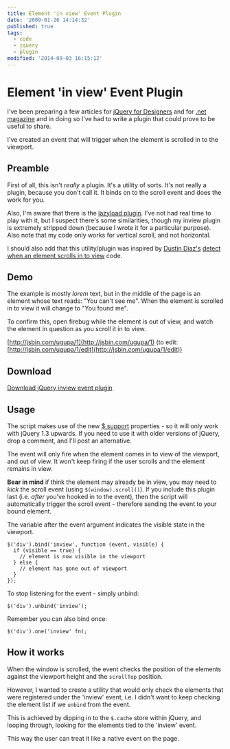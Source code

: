 ```yaml
---
title: Element 'in view' Event Plugin
date: '2009-01-26 14:14:32'
published: true
tags:
  - code
  - jquery
  - plugin
modified: '2014-09-03 16:15:12'
---
```

# Element 'in view' Event Plugin

I've been preparing a few articles for [jQuery for Designers](http://jqueryfordesigners.com/ "jQuery for Designers - Tutorials and screencasts") and for [.net magazine](http://www.netmag.co.uk/) and in doing so I've had to write a plugin that could prove to be useful to share.

I've created an event that will trigger when the element is scrolled in to the viewport.


<!--more-->

## Preamble

First of all, this isn't *really* a plugin.  It's a utility of sorts.  It's not really a plugin, because you don't call it. It binds on to the scroll event and does the work for you.

Also, I'm aware that there is the [lazyload plugin](http://www.appelsiini.net/projects/lazyload "Lazy Load Plugin for jQuery").  I've not had real time to play with it, but I suspect there's some similarities, though my inview plugin is extremely stripped down (because I wrote it for a particular purpose).  Also note that my code only works for vertical scroll, and not horizontal.

I should also add that this utility/plugin was inspired by [Dustin Diaz's](http://www.dustindiaz.com/ "Dustin Diaz: ./with Imagination") [detect when an element scrolls in to view](http://www.dustindiaz.com/element-scroll-into-view/) code.

## Demo

The example is mostly *lorem* text, but in the middle of the page is an element whose text reads: "You can't see me".  When the element is scrolled in to view it will change to "You found me".

To confirm this, open firebug while the element is out of view, and watch the element in question as you scroll it in to view.

[http://jsbin.com/ugupa/1](http://jsbin.com/ugupa/1) (to edit: [http://jsbin.com/ugupa/1/edit](http://jsbin.com/ugupa/1/edit))

## Download

[Download jQuery inview event plugin](/downloads/jquery.inview.js)

## Usage

The script makes use of the new [$.support](http://api.jquery.com/?support) properties - so it will only work with jQuery 1.3 upwards.  If you need to use it with older versions of jQuery, drop a comment, and I'll post an alternative.

The event will only fire when the element comes in to view of the viewport, and out of view.  It won't keep firing if the user scrolls and the element remains in view.

**Bear in mind** if think the element may already be in view, you may need to *kick* the scroll event (using <code>$(window).scroll()</code>).  If you include this plugin last (i.e. *after* you've hooked in to the event), then the script will automatically trigger the scroll event - therefore sending the event to your bound element.

The variable after the event argument indicates the visible state in the viewport.

<pre><code>$('div').bind('inview', function (event, visible) {
  if (visible == true) {
    // element is now visible in the viewport
  } else {
    // element has gone out of viewport
  }
});</code></pre>

To stop listening for the event - simply unbind:

<pre><code>$('div').unbind('inview');</code></pre>

Remember you can also bind once:

<pre><code>$('div').one('inview' fn);</code></pre>

## How it works

When the window is scrolled, the event checks the position of the elements against the viewport height and the <code>scrollTop</code> position.

However, I wanted to create a utility that would only check the elements that were registered under the 'inview' event, i.e. I didn't want to keep checking the element list if we <code>unbind</code> from the event.

This is achieved by dipping in to the <code>$.cache</code> store within jQuery, and looping through, looking for the elements tied to the 'inview' event.

This way the user can treat it like a native event on the page.
